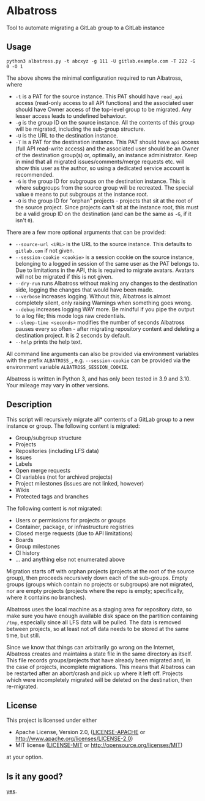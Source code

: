 # Albatross

Tool to automate migrating a GitLab group to a GitLab instance

## Usage

```shell
python3 albatross.py -t abcxyz -g 111 -U gitlab.example.com -T 222 -G 0 -O 1
```

The above shows the minimal configuration required to run Albatross, where
- `-t` is a PAT for the source instance. This PAT should have `read_api` access
  (read-only access to all API functions) and the associated user should have Owner
  access of the top-level group to be migrated. Any lesser access leads to undefined
  behaviour.
- `-g` is the group ID on the source instance. All the contents of this group will be
  migrated, including the sub-group structure.
- `-U` is the URL to the destination instance.
- `-T` is a PAT for the destination instance. This PAT should have `api` access (full
  API read-write access) and the associated user should be an Owner of the destination
  group(s) or, optimally, an instance administrator. Keep in mind that all migrated
  issues/comments/merge requests etc. will show this user as the author, so using a
  dedicated service account is recommended.
- `-G` is the group ID for subgroups on the destination instance. This is where
  subgroups from the source group will be recreated. The special value `0` means to put
  subgroups at the instance root.
- `-O` is the group ID for "orphan" projects - projects that sit at the root of the
  source project. Since projects can't sit at the instance root, this must be a valid
  group ID on the destination (and can be the same as `-G`, if it isn't `0`).

There are a few more optional arguments that can be provided:
- `--source-url <URL>` is the URL to the source instance. This defaults to `gitlab.com` if not
  given.
- `--session-cookie <cookie>` is a session cookie on the source instance, belonging to a
  logged in session of the same user as the PAT belongs to. Due to limitations in the
  API, this is required to migrate avatars. Avatars will not be migrated if this is not
  given.
- `--dry-run` runs Albatross without making any changes to the destination side, logging
  the changes that would have been made.
- `--verbose` increases logging. Without this, Albatross is almost completely silent,
  only raising Warnings when something goes wrong.
- `--debug` increases logging WAY more. Be mindful if you pipe the output to a log file;
  this mode logs raw credentials.
- `--sleep-time <seconds>` modifies the number of seconds Albatross pauses every so
  often - after migrating repository content and deleting a destination project. It is 2
  seconds by default.
- `--help` prints the help text.

All command line arguments can also be provided via environment variables with the
prefix `ALBATROSS_`, e.g. `--session-cookie` can be provided via the environment
variable `ALBATROSS_SESSION_COOKIE`.

Albatross is written in Python 3, and has only been tested in 3.9 and 3.10. Your mileage
may vary in other versions.

## Description

This script will recursively migrate all* contents of a GitLab group to a new instance
or group. The following content is migrated:
- Group/subgroup structure
- Projects
- Repositories (including LFS data)
- Issues
- Labels
- Open merge requests
- CI variables (not for archived projects)
- Project milestones (issues are not linked, however)
- Wikis
- Protected tags and branches

The following content is _not_ migrated:
- Users or permissions for projects or groups
- Container, package, or infrastructure registries
- Closed merge requests (due to API limitations)
- Boards
- Group milestones
- CI history
- ... and anything else not enumerated above

Migration starts off with orphan projects (projects at the root of the source group),
then proceeds recursively down each of the sub-groups. Empty groups (groups which
contain no projects or subgroups) are not migrated, nor are empty projects (projects
where the repo is empty; specifically, where it contains no branches).

Albatross uses the local machine as a staging area for repository data, so make sure you
have enough available disk space on the partition containing `/tmp`, especially since
all LFS data will be pulled. The data is removed between projects, so at least not _all_
data needs to be stored at the same time, but still.

Since we know that things can arbitrarily go wrong on the Internet, Albatross creates
and maintains a state file in the same directory as itself. This file records
groups/projects that have already been migrated and, in the case of projects, incomplete
migrations. This means that Albatross can be restarted after an abort/crash and pick up
where it left off. Projects which were incompletely migrated will be deleted on the
destination, then re-migrated.

## License

This project is licensed under either
* Apache License, Version 2.0, ([LICENSE-APACHE](LICENSE-APACHE) or http://www.apache.org/licenses/LICENSE-2.0)
* MIT license ([LICENSE-MIT](LICENSE-MIT) or http://opensource.org/licenses/MIT)

at your option.

## Is it any good?

[yes](https://news.ycombinator.com/item?id=3067434).
